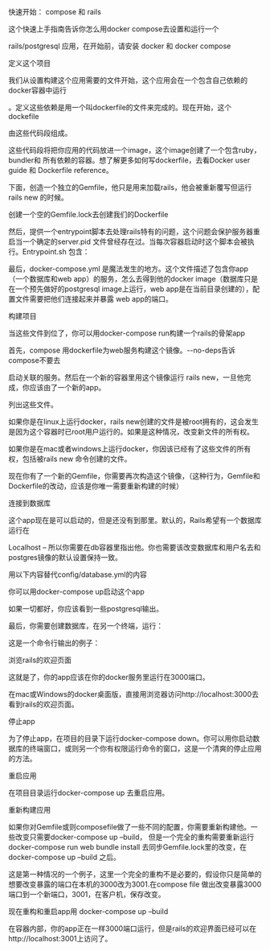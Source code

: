 快速开始： compose 和 rails

这个快速上手指南告诉你怎么用docker compose去设置和运行一个

rails/postgresql 应用，在开始前，请安装 docker 和 docker compose

 

定义这个项目

 

我们从设置构建这个应用需要的文件开始，这个应用会在一个包含自己依赖的docker容器中运行

。定义这些依赖是用一个叫dockerfile的文件来完成的。现在开始，这个dockefile

由这些代码段组成。

 

这些代码段将把你应用的代码放进一个image，这个image创建了一个包含ruby，bundler和 所有依赖的容器。想了解更多如何写dockerfile，去看Docker user guide 和 Dockerfile reference。

下面，创造一个独立的Gemfile，他只是用来加载rails，他会被重新覆写但运行rails new 的时候。

 

创建一个空的Gemfile.lock去创建我们的Dockerfile

 

然后，提供一个entrypoint脚本去处理rails特有的问题，这个问题会保护服务器重启当一个确定的server.pid 文件曾经存在过。当每次容器启动时这个脚本会被执行。Entrypoint.sh 包含：

 

最后，docker-compose.yml 是魔法发生的地方。这个文件描述了包含你app（一个数据库和web app）的服务，怎么去得到他的docker image（数据库只是在一个预先做好的postgresql image上运行，web app是在当前目录创建的），配置文件需要把他们连接起来并暴露 web app的端口。

 

 

构建项目

 

当这些文件到位了，你可以用docker-compose run构建一个rails的骨架app

首先，compose 用dockerfile为web服务构建这个镜像。--no-deps告诉compose不要去

启动关联的服务。然后在一个新的容器里用这个镜像运行 rails new，一旦他完成，你应该由了一个新的app。

列出这些文件。

 

 

如果你是在linux上运行docker，rails new创建的文件是被root拥有的，这会发生是因为这个容器时已root用户运行的。如果是这种情况，改变新文件的所有权。

 

如果你是在mac或者windows上运行docker，你因该已经有了这些文件的所有权，包括被rails new 命令创建的文件。

现在你有了一个新的Gemfile，你需要再次构造这个镜像，（这种行为，Gemfile和Dockerfile的改动，应该是你唯一需要重新构建的时候）

 

连接到数据库

这个app现在是可以启动的，但是还没有到那里。默认的，Rails希望有一个数据库运行在

Localhost – 所以你需要在db容器里指出他。你也需要该改变数据库和用户名去和postgres镜像的默认设置保持一致。

用以下内容替代config/database.yml的内容

 

你可以用docker-compose up启动这个app

如果一切都好，你应该看到一些postgresql输出。

 

最后，你需要创建数据库，在另一个终端，运行：

 

这是一个命令行输出的例子：

 

浏览rails的欢迎页面

这就是了，你的app应该在你的docker服务里运行在3000端口。

在mac或Windows的docker桌面版，直接用浏览器访问http://localhost:3000去看到rails的欢迎页面。

 

停止app

为了停止app，在项目的目录下运行docker-compose down。你可以用你启动数据库的终端窗口，或则另一个你有权限运行命令的窗口，这是一个清爽的停止应用的方法。

重启应用

在项目目录运行docker-compose up 去重启应用。

 

重新构建应用

如果你对Gemfile或则composefile做了一些不同的配置，你需要重新构建他。一些改变只需要docker-compose up –build， 但是一个完全的重构需要重新运行docker-compose run web bundle install 去同步Gemfile.lock里的改变，在docker-compose up –build 之后。

 

这是第一种情况的一个例子，这里一个完全的重构不是必要的，假设你只是简单的想要改变暴露的端口在本机的3000改为3001.在compose file 做出改变暴露3000端口到一个新端口，3001，在客户机，保存改变。

 

现在重构和重启app用 docker-compose up –build

 

在容器内部，你的app正在一样3000端口运行，但是rails的欢迎界面已经可以在http://localhost:3001上访问了。